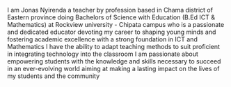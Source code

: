 I am Jonas Nyirenda a teacher by profession based in Chama district of Eastern province
doing Bachelors of Science with Education (B.Ed ICT & Mathematics) at Rockview university - Chipata campus 
who is a passionate and dedicated educator devoting my career to shaping young minds and fostering academic excellence with a strong foundation in ICT and Mathematics
I have the ability to adapt teaching methods to suit proficient in integrating technology into the classroom
I am passionate about empowering students with the knowledge and skills necessary to succeed in an ever-evolving world aiming at making a lasting impact on the lives of my students and the community
